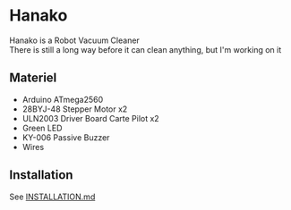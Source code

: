 # Hanako
Hanako is a Robot Vacuum Cleaner<br/>
There is still a long way before it can clean anything, but I'm working on it

## Materiel
 - Arduino ATmega2560
 - 28BYJ-48 Stepper Motor x2
 - ULN2003 Driver Board Carte Pilot x2
 - Green LED
 - KY-006 Passive Buzzer
 - Wires
 
## Installation
See [INSTALLATION.md](INSTALLATION.md)
